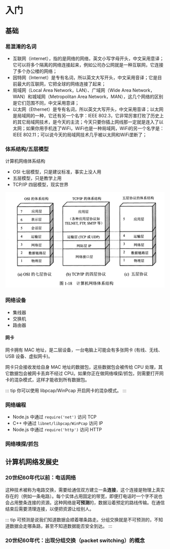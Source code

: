 # 入门
## 基础
### 易混淆的名词
- 互联网（internet），指的是网络的网络，英文小写字母开头，中文采用意译；它可以将多个隔离的网络连接起来，例如公司办公网就是一种互联网，它连接了多个办公楼的网络；
- 因特网（Internet）是专有名词，所以英文大写开头，中文采用音译；它是目前最大的互联网，它把全球的网络连接了起来；
- 局域网（Local Area Network，LAN）、广域网（Wide Area Network，WAN）和城域网（Metropolitan Area Network，MAN），这几个网络的区别是它们范围不同，中文采用意译；
- 以太网（Ethernet）是专有名词，所以英文大写开头，中文采用音译；以太网是局域网的一种，它还有另一个名字：IEEE 802.3，它非常厉害打败了历史上的其它局域网技术，是今天的主流；今天只要你插上网线那一定就是连入了以太网；如果你用手机连了WiFi，WiFi也是一种局域网，WiFi的另一个名字是：IEEE 802.11；可以说今天的局域网技术几乎被以太网和WiFi垄断了；

### 体系结构/五层模型
计算机网络体系结构
- OSI 七层模型，只是建议标准，事实上没人用
- 五层模型，只是教学上用
- TCP/IP 四层模型，现实世界

![copy from 谢希仁](./img/network-architecture.png)

### 网络设备
- 集线器
- 交换机
- 路由器

#### 网卡
网卡拥有 MAC 地址，是二层设备，一台电脑上可能会有多张网卡 (有线、无线、USB 设备、虚拟网卡)。

网卡只会接收发给自身 MAC 地址的数据包，这些数据包会被传给 CPU 处理，其它数据包会被网卡丢弃不经过 CPU。如果你正在做网络嗅探/抓包，则需要打开网卡的混杂模式，这样才能收到所有数据包。

::: tip
你可以使用 libpcap/WinPcap 开启网卡的混杂模式。
:::

### 网络编程

- Node.js 中通过 `require('net')` 访问 TCP
- C++ 中通过 `libnet/libpcap/WinPcap` 访问 IP
- Node.js 中通过 `require('http')` 访问 HTTP

### 网络嗅探/抓包

## 计算机网络发展史
### 20世纪60年代以前：电话网络
这种技术被称为电路交换，需要给通信双方建立一条**连接**，这个连接是物理上真实存在的（例如一条电路）。每个实体占用固定的带宽，即便打电话时一个字不说也会占用整条连接的资源。这种网络是**可预测**的，数据沿着预定的路线传输。在通信结束后需要清理连接，以便把资源让给别人。

::: tip
可预测是说我们知道数据会顺着哪条路走。分组交换就是不可预测的，不知道数据会走哪条路，甚至不知道数据能否安全到达。
:::

### 20世纪60年代：出现分组交换（packet switching）的概念
